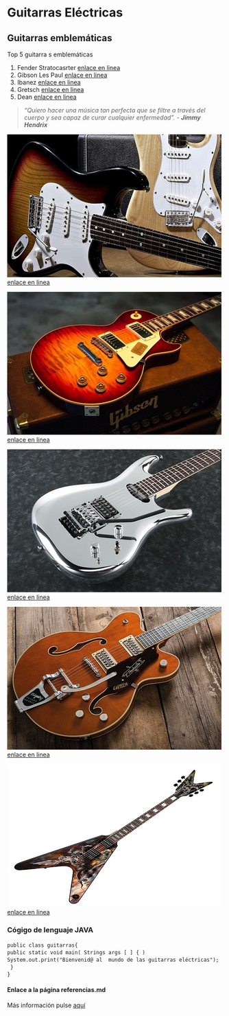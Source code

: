 # Guitarras Eléctricas
##  Guitarras  emblemáticas
Top 5  guitarra s  emblemáticas

1. Fender Stratocasrter [enlace en linea](https://es.wikipedia.org/wiki/Fender_Stratocaster)
2. Gibson Les Paul [enlace en linea](https://es.wikipedia.org/wiki/Gibson_Les_Paul)
3. Ibanez [enlace en linea](https://es.wikipedia.org/wiki/Ibanez)
4. Gretsch [enlace en linea](https://es.wikipedia.org/wiki/Gretsch)
5. Dean  [enlace en linea](https://es.wikipedia.org/wiki/Dean_Guitars)

>*“Quiero hacer una música tan perfecta que se filtre a través del cuerpo y sea capaz de curar cualquier enfermedad”. - **Jimmy Hendrix***

![TextoAlternativo](fender.jpg)  [enlace en linea](https://shop.fender.com/es-ES/start)

![TextoAlternativo](Gibsong.jpg)  [enlace en linea](https://www.gibson.com/)

![TextoAlternativo](JSg.jpg)  [enlace en linea](https://www.ibanez.com/eu/)

![TextoAlternativo](Gretschg.jpg)  [enlace en linea](https://www.gretschguitars.com/)

![TextoAlternativo](Deang.jpg)  [enlace en linea](https://www.deanguitars.com/)

### Cógigo de lenguaje JAVA

`public class guitarras{`  
`public static void main( Strings args [ ] { )`  
`System.out.print("Bienvenid@ al  mundo de las guitarras eléctricas");`  
` }`  
` } `

#### Enlace a la página referencias.md  
[aquí]: https://oriol-web.github.io/Referencias.github.io/
Más información pulse [aquí]
